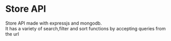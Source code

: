 # Store API
Store API made with expressjs and mongodb.
<br>
It has a variety of search,filter and sort functions by accepting queries from the url